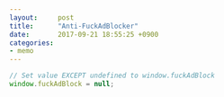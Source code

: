 ```yaml
---
layout:     post
title:      "Anti-FuckAdBlocker"
date:       2017-09-21 18:55:25 +0900
categories:
- memo
---
```


```javascript
// Set value EXCEPT undefined to window.fuckAdBlock
window.fuckAdBlock = null;
```
